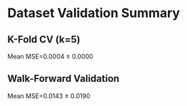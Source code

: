 # Dataset Validation Summary

## K-Fold CV (k=5)
Mean MSE=0.0004 ± 0.0000

## Walk-Forward Validation
Mean MSE=0.0143 ± 0.0190
